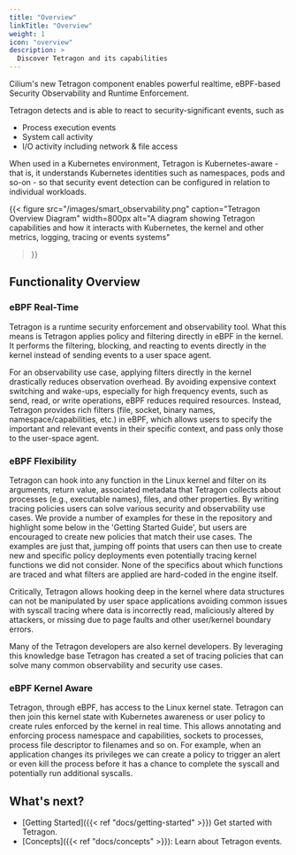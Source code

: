 ```yaml
---
title: "Overview"
linkTitle: "Overview"
weight: 1
icon: "overview"
description: >
  Discover Tetragon and its capabilities
---
```


Cilium's new Tetragon component enables powerful realtime, eBPF-based Security
Observability and Runtime Enforcement.

Tetragon detects and is able to react to security-significant events, such as

* Process execution events
* System call activity
* I/O activity including network & file access

When used in a Kubernetes environment, Tetragon is Kubernetes-aware - that is,
it understands Kubernetes identities such as namespaces, pods and so-on - so
that security event detection can be configured in relation to individual
workloads.

{{< figure
    src="/images/smart_observability.png"
    caption="Tetragon Overview Diagram"
    width=800px
    alt="A diagram showing Tetragon capabilities and how it interacts with Kubernetes, the kernel and other metrics, logging, tracing or events systems"
>}}

## Functionality Overview

### eBPF Real-Time

Tetragon is a runtime security enforcement and observability tool. What this
means is Tetragon applies policy and filtering directly in eBPF in the kernel.
It performs the filtering, blocking, and reacting to events directly in the
kernel instead of sending events to a user space agent.

For an observability use case, applying filters directly in the kernel
drastically reduces observation overhead. By avoiding expensive context
switching and wake-ups, especially for high frequency events, such as send,
read, or write operations, eBPF reduces required resources. Instead, Tetragon
provides rich filters (file, socket, binary names, namespace/capabilities,
etc.) in eBPF, which allows users to specify the important and relevant events
in their specific context, and pass only those to the user-space agent.

### eBPF Flexibility ##

Tetragon can hook into any function in the Linux kernel and filter on its
arguments, return value, associated metadata that Tetragon collects about
processes (e.g., executable names), files, and other properties. By writing
tracing policies users can solve various security and observability use cases.
We provide a number of examples for these in the repository and highlight some
below in the 'Getting Started Guide', but users are encouraged to create new
policies that match their use cases. The examples are just that, jumping off
points that users can then use to create new and specific policy deployments
even potentially tracing kernel functions we did not consider. None of the
specifics about which functions are traced and what filters are applied are
hard-coded in the engine itself.

Critically, Tetragon allows hooking deep in the kernel where data structures
can not be manipulated by user space applications avoiding common issues with
syscall tracing where data is incorrectly read, maliciously altered by
attackers, or missing due to page faults and other user/kernel boundary errors.

Many of the Tetragon developers are also kernel developers. By leveraging this
knowledge base Tetragon has created a set of tracing policies that can solve
many common observability and security use cases.

### eBPF Kernel Aware ##

Tetragon, through eBPF, has access to the Linux kernel state. Tetragon can then
join this kernel state with Kubernetes awareness or user policy to create rules
enforced by the kernel in real time. This allows annotating and enforcing process
namespace and capabilities, sockets to processes, process file descriptor to
filenames and so on. For example, when an application changes its privileges we
can create a policy to trigger an alert or even kill the process before it has
a chance to complete the syscall and potentially run additional syscalls.

## What's next?

- [Getting Started]({{< ref "docs/getting-started" >}}) Get started with Tetragon.
- [Concepts]({{< ref "docs/concepts" >}}): Learn about Tetragon events.


